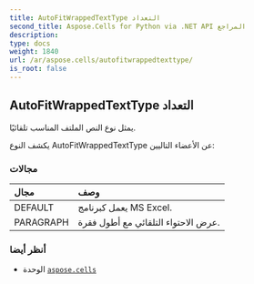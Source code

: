 ```yaml
---
title: AutoFitWrappedTextType التعداد
second_title: Aspose.Cells for Python via .NET API المراجع
description:
type: docs
weight: 1840
url: /ar/aspose.cells/autofitwrappedtexttype/
is_root: false
---
```

##  AutoFitWrappedTextType التعداد
يمثل نوع النص الملتف المناسب تلقائيًا.



يكشف النوع AutoFitWrappedTextType عن الأعضاء التاليين:

###  مجالات
| مجال| وصف|
| :- | :- |
| DEFAULT | يعمل كبرنامج MS Excel.|
| PARAGRAPH | عرض الاحتواء التلقائي مع أطول فقرة.|



###  أنظر أيضا
* الوحدة [`aspose.cells`](..)
